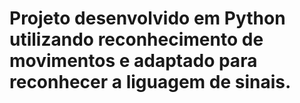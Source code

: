 # Projeto desenvolvido em Python utilizando reconhecimento de movimentos e adaptado para reconhecer a liguagem de sinais.
